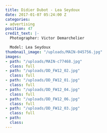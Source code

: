 ```yaml
---
title: Didier Dubot - Lea Seydoux
date: 2017-01-07 05:24:00 Z
categories:
- advertising
position: 47
credit_text: |-
  Photographer: Victor Demarchelier

  Model: Lea Seydoux
thumbnail_image: "/uploads/MAIN-045756.jpg"
images:
- path: "/uploads/MAIN-c77468.jpg"
  class: full
- path: "/uploads/DD_FW12_02.jpg"
  class: full
- path: "/uploads/DD_FW12_01.jpg"
  class: full
- path: "/uploads/DD_FW12_04.jpg"
  class: full
- path: "/uploads/DD_FW12_06.jpg"
  class: full
- path: "/uploads/DD_FW12_03.jpg"
  class: full
- path: 
  class: 
---
```


